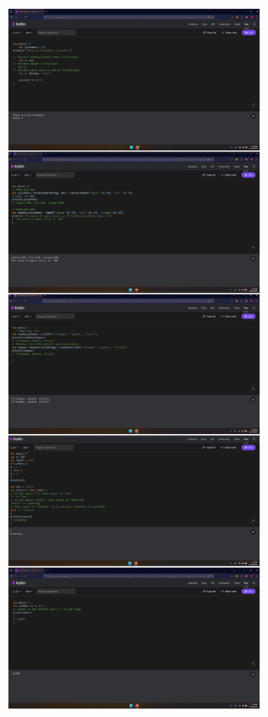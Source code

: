 ![alt text](<Screenshot 2025-10-10 190621.png>)![alt text](image.png)![alt text](<Screenshot 2025-10-10 190922.png>)![alt text](<Screenshot 2025-10-10 191500.png>)![alt text](<Screenshot 2025-10-10 191623.png>)